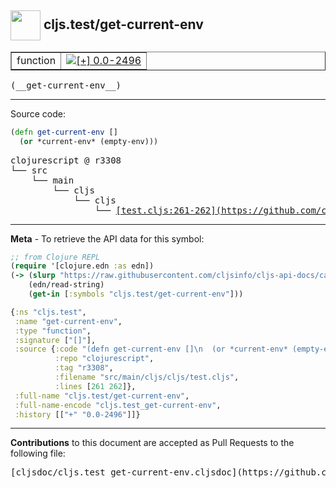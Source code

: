 ## <img width="48px" valign="middle" src="http://i.imgur.com/Hi20huC.png"> cljs.test/get-current-env

 <table border="1">
<tr>

<td>function</td>
<td><a href="https://github.com/cljsinfo/cljs-api-docs/tree/0.0-2496"><img valign="middle" alt="[+] 0.0-2496" src="https://img.shields.io/badge/+-0.0--2496-lightgrey.svg"></a> </td>
</tr>
</table>

 <samp>
(__get-current-env__)<br>
</samp>

---





Source code:

```clj
(defn get-current-env []
  (or *current-env* (empty-env)))
```

 <pre>
clojurescript @ r3308
└── src
    └── main
        └── cljs
            └── cljs
                └── <ins>[test.cljs:261-262](https://github.com/clojure/clojurescript/blob/r3308/src/main/cljs/cljs/test.cljs#L261-L262)</ins>
</pre>


---

__Meta__ - To retrieve the API data for this symbol:

```clj
;; from Clojure REPL
(require '[clojure.edn :as edn])
(-> (slurp "https://raw.githubusercontent.com/cljsinfo/cljs-api-docs/catalog/cljs-api.edn")
    (edn/read-string)
    (get-in [:symbols "cljs.test/get-current-env"]))
```

```clj
{:ns "cljs.test",
 :name "get-current-env",
 :type "function",
 :signature ["[]"],
 :source {:code "(defn get-current-env []\n  (or *current-env* (empty-env)))",
          :repo "clojurescript",
          :tag "r3308",
          :filename "src/main/cljs/cljs/test.cljs",
          :lines [261 262]},
 :full-name "cljs.test/get-current-env",
 :full-name-encode "cljs.test_get-current-env",
 :history [["+" "0.0-2496"]]}

```

---

__Contributions__ to this document are accepted as Pull Requests to the following file:

 <pre>
[cljsdoc/cljs.test_get-current-env.cljsdoc](https://github.com/cljsinfo/cljs-api-docs/blob/master/cljsdoc/cljs.test_get-current-env.cljsdoc)
</pre>

